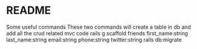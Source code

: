 # README

Some useful commands
These two commands will create a table in db and add all the crud related mvc code
rails g scaffold friends first_name:string last_name:string email:string phone:string twitter:string
rails db:migrate
